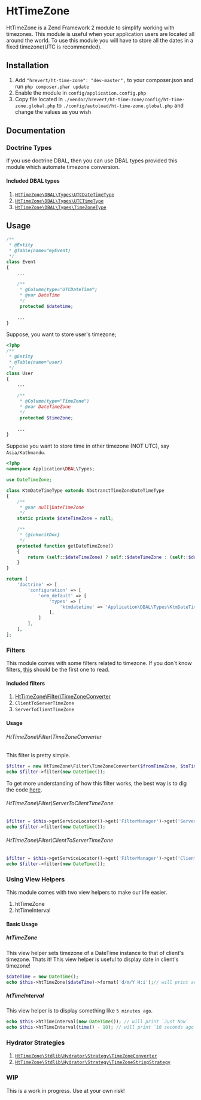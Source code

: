 HtTimeZone
==========

HtTimeZone is a Zend Framework 2 module to simplify working with timezones. This module is useful when your application users are located all around the world.
To use this module you will have to store all the dates in a fixed timezone(UTC is recommended).


## Installation
1. Add `"hrevert/ht-time-zone": "dev-master",` to your composer.json and run `php composer.phar update` 
2. Enable the module in `config/application.config.php`
3. Copy file located in `./vendor/hrevert/ht-time-zone/config/ht-time-zone.global.php` to `./config/autoload/ht-time-zone.global.php` and change the values as you wish

## Documentation

### Doctrine Types
If you use doctrine DBAL, then you can use DBAL types provided this module which automate timezone conversion.

#### Included DBAL types
1. [`HtTimeZone\DBAL\Types\UTCDateTimeType`](https://github.com/hrevert/HtTimeZone/tree/master/src/HtTimeZone/DBAL/Types/UTCDateTimeType.php)
2. [`HtTimeZone\DBAL\Types\UTCTimeType`](https://github.com/hrevert/HtTimeZone/tree/master/src/HtTimeZone/DBAL/Types/UTCTimeType.php)
3. [`HtTimeZone\DBAL\Types\TimeZoneType`](https://github.com/hrevert/HtTimeZone/tree/master/src/HtTimeZone/DBAL/Types/TimeZoneType.php)

## Usage

```php
/**
 * @Entity
 * @Table(name="myEvent)
 */
class Event
{
    ...
 
    /**
     * @Column(type="UTCDateTime")
     * @var DateTime
     */
     protected $datetime;
 
    ...
}
```

Suppose, you want to store user's timezone;
```php
<?php
/**
 * @Entity
 * @Table(name="user)
 */
class User
{
    ...
 
    /**
     * @Column(type="TimeZone")
     * @var DateTimeZone
     */
     protected $timeZone;
 
    ...
} 
```

Suppose you want to store time in other timezone (NOT UTC), say `Asia/Kathmandu`.

```php
<?php
namespace Application\DBAL\Types;

use DateTimeZone;

class KtmDateTimeType extends AbstranctTimeZoneDateTimeType
{
    /**
     * @var null|DateTimeZone 
     */
    static private $dateTimeZone = null;

    /**
     * {@inheritDoc}
     */
    protected function getDateTimeZone()
    {
        return (self::$dateTimeZone) ? self::$dateTimeZone : (self::$dateTimeZone = new DateTimeZone('Asia/Kathmandu'));
    }
}

```

```php
return [
    'doctrine' => [
        'configuration' => [
            'orm_default' => [
                'types' => [
                    'ktmdatetime' => 'Application\DBAL\Types\KtmDateTimeType',
                ],
            ]
        ],
    ],
];
```
### Filters

This module comes with some filters related to timezone. If you don`t know filters, [this](http://framework.zend.com/manual/2.3/en/modules/zend.filter.html) should be the first one to read.

#### Included filters
1. [HtTimeZone\Filter\TimeZoneConverter](../src/HtTimeZone/Filter/TimeZoneConverter.php)
2. `ClientToServerTimeZone`
3. `ServerToClientTimeZone`

#### Usage
###### HtTimeZone\Filter\TimeZoneConverter

This filter is pretty simple. 
```php
$filter = new HtTimeZone\Filter\TimeZoneConverter($fromTimeZone, $toTimeZone);
echo $filter->filter(new DateTime());
```

To get more understanding of how this filter works, the best way is to dig the code [here](/src/HtTimeZone/Filter/TimeZoneConverter.php).

###### HtTimeZone\Filter\ServerToClientTimeZone

```php
$filter = $this->getServiceLocator()->get('FilterManager')->get('ServerToClientTimeZone');
echo $filter->filter(new DateTime());
```

###### HtTimeZone\Filter\ClientToServerTimeZone

```php
$filter = $this->getServiceLocator()->get('FilterManager')->get('ClientToServerTimeZone');
echo $filter->filter(new DateTime());
```

### Using View Helpers

This module comes with two view helpers to make our life easier.

1. htTimeZone
2. htTimeInterval

#### Basic Usage
##### htTimeZone
This view helper sets timezone of a DateTime instance to that of client's timezone. Thats it!
This view helper is useful to display date in client's timezone!
```php
$dateTime = new DateTime();
echo $this->htTimeZone($dateTime)->format('d/m/Y H:i');// will print according to user`s timezone
```
##### htTimeInterval
This view helper is to display something like `5 minutes ago`.
```php
echo $this->htTimeInterval(new DateTime()); // will print `Just Now`
echo $this->htTimeInterval(time() - 10); // will print `10 seconds ago`
```

### Hydrator Strategies
1. [`HtTimeZone\Stdlib\Hydrator\Strategy\TimeZoneConverter`](/src/Stdlib/Hydrator/Strategy/TimeZoneConverter.php)
2. [`HtTimeZone\Stdlib\Hydrator\Strategy\TimeZoneStringStrategy`](/src/Stdlib/Hydrator/Strategy/TimeZoneStringStrategy.php)

### WIP
This is a work in progress. Use at your own risk!